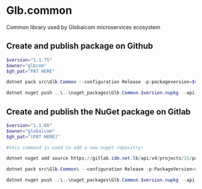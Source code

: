 # Glb.common

Common library used by Globalcom microservices ecosystem

## Create and publish package on Github

```powershell
$version="1.1.75" 
$owner="glbcom"
$gh_pat="PAT HERE"

dotnet pack src\Glb.Common --configuration Release -p:packageversion=$version -p:RepositoryUrl=https://github.com/glbcom/glb.common -o ..\..\nuget_packages

dotnet nuget push ..\..\nuget_packages\Glb.Common.$version.nupkg --api-key $gh_pat --source "glbgithub"

```

## Create and publish the NuGet package on Gitlab

```powershell
$version="1.1.66"
$owner="globalcom"
$gh_pat="[PAT HERE]"

#this command is used to add a new nuget repositry:

dotnet nuget add source https://gitlab.idm.net.lb/api/v4/projects/33/packages/nuget/index.json -n glbCommon -u JenkinsCI -p $gh_pat

dotnet pack src\Glb.Common\ --configuration Release -p:PackageVersion=$version -p:RepositoryUrl=https://gitlab.idm.net.lb/$owner/Glb.Common -o ..\..\nuget_packages

dotnet nuget push ..\..\nuget_packages\Glb.Common.$version.nupkg --api-key $gh_pat --source "glbCommon"

```